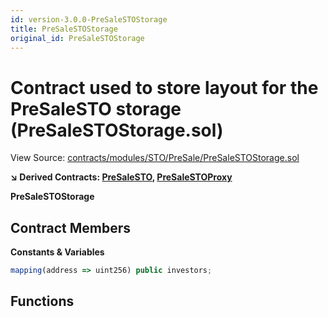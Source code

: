 ```yaml
---
id: version-3.0.0-PreSaleSTOStorage
title: PreSaleSTOStorage
original_id: PreSaleSTOStorage
---
```


# Contract used to store layout for the PreSaleSTO storage (PreSaleSTOStorage.sol)

View Source: [contracts/modules/STO/PreSale/PreSaleSTOStorage.sol](../../../contracts/modules/STO/PreSale/PreSaleSTOStorage.sol)

**↘ Derived Contracts: [PreSaleSTO](PreSaleSTO.md), [PreSaleSTOProxy](PreSaleSTOProxy.md)**

**PreSaleSTOStorage**

## Contract Members
**Constants & Variables**

```js
mapping(address => uint256) public investors;

```

## Functions

